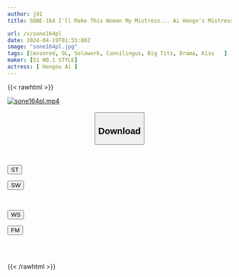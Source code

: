 ```yaml
---
author: j91
title: SONE-164 I'll Make This Woman My Mistress... Ai Hongo's Mistress Contract Where I'll Devour The Best Woman For Just One Night.

url: /v/sone164pl
date: 2024-04-19T01:55:00Z
image: "sone164pl.jpg"
tags: [Censored, OL, Solowork, Cunnilingus, Big Tits, Drama, Kiss	]
maker: [S1 NO.1 STYLE]
actress: [ Hongou Ai ]
---
```



{{< rawhtml >}}

<div class="video" data-videoid="9yXkpBWkyzIaawO">
    <a href="javascript:;">
        <img src="/v/sone164pl/sone164pl.jpg" width="WIDTH" height="HEIGHT" alt="sone164pl.mp4" loading="lazy">
    </a>
</div>

<script type="text/javascript" src="https://j91.asia/asset/on-demand-st.js"></script>

<br>
  <link rel="stylesheet" href="https://j91.asia/asset/bs5.css">
  
  <center>
  <button class="btn btn-primary" type="button" data-bs-toggle="collapse" data-bs-target=".multi-collapse" aria-expanded="false" aria-controls="multiCollapseExample1 multiCollapseExample2"><h2>Download</h2></button></center>
</p>
<div class="row">
  <div class="col">
    <div class="collapse multi-collapse" id="multiCollapseExample1">
      <div class="card card-body">
	      	      <br>
<div class="buttons">  
<p><a href="https://streamtape.to/v/9yXkpBWkyzIaawO" target="_blank"><button class="btn-hover color-3"><i class="fa fa-download"></i> ST</button></a></p>
<p><a href="https://asnwish.com/7zvt747526wd" target="_blank"><button class="btn-hover color-2"><i class="fa fa-download"></i> SW</button></a></p></div>
    </div>
  </div>
</div>
  <div class="col">
    <div class="collapse multi-collapse" id="multiCollapseExample2">
      <div class="card card-body">
	      <br>
<div class="buttons">
<p><a href="https://wolfstream.tv/8eqjslx6gety"><button class="btn-hover color-9"><i class="fa fa-download"></i> WS</button></a></p>
<p><a href="https://filemoon.sx/d/a2erh91mke1s"><button class="btn-hover color-8"><i class="fa fa-download"></i> FM</button></a></p></div>
<br><br>
      </div>
    </div>
  </div>
</div>

{{< /rawhtml >}}